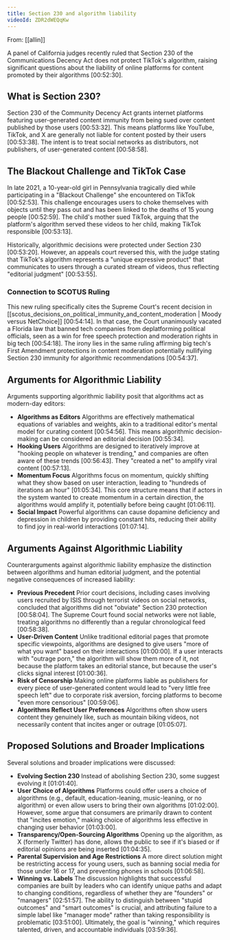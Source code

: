 ```yaml
---
title: Section 230 and algorithm liability
videoId: ZDR2dWEQqKw
---
```


From: [[allin]] <br/> 

A panel of California judges recently ruled that Section 230 of the Communications Decency Act does not protect TikTok's algorithm, raising significant questions about the liability of online platforms for content promoted by their algorithms <a class="yt-timestamp" data-t="00:52:30">[00:52:30]</a>.

## What is Section 230?
Section 230 of the Community Decency Act grants internet platforms featuring user-generated content immunity from being sued over content published by those users <a class="yt-timestamp" data-t="00:53:32">[00:53:32]</a>. This means platforms like YouTube, TikTok, and X are generally not liable for content posted by their users <a class="yt-timestamp" data-t="00:53:38">[00:53:38]</a>. The intent is to treat social networks as distributors, not publishers, of user-generated content <a class="yt-timestamp" data-t="00:58:58">[00:58:58]</a>.

## The Blackout Challenge and TikTok Case
In late 2021, a 10-year-old girl in Pennsylvania tragically died while participating in a "Blackout Challenge" she encountered on TikTok <a class="yt-timestamp" data-t="00:52:53">[00:52:53]</a>. This challenge encourages users to choke themselves with objects until they pass out and has been linked to the deaths of 15 young people <a class="yt-timestamp" data-t="00:52:59">[00:52:59]</a>. The child's mother sued TikTok, arguing that the platform's algorithm served these videos to her child, making TikTok responsible <a class="yt-timestamp" data-t="00:53:13">[00:53:13]</a>.

Historically, algorithmic decisions were protected under Section 230 <a class="yt-timestamp" data-t="00:53:20">[00:53:20]</a>. However, an appeals court reversed this, with the judge stating that TikTok's algorithm represents a "unique expressive product" that communicates to users through a curated stream of videos, thus reflecting "editorial judgment" <a class="yt-timestamp" data-t="00:53:55">[00:53:55]</a>.

### Connection to SCOTUS Ruling
This new ruling specifically cites the Supreme Court's recent decision in [[scotus_decisions_on_political_immunity_and_content_moderation | Moody versus NetChoice]] <a class="yt-timestamp" data-t="00:54:14">[00:54:14]</a>. In that case, the Court unanimously vacated a Florida law that banned tech companies from deplatforming political officials, seen as a win for free speech protection and moderation rights in big tech <a class="yt-timestamp" data-t="00:54:18">[00:54:18]</a>. The irony lies in the same ruling affirming big tech's First Amendment protections in content moderation potentially nullifying Section 230 immunity for algorithmic recommendations <a class="yt-timestamp" data-t="00:54:37">[00:54:37]</a>.

## Arguments for Algorithmic Liability
Arguments supporting algorithmic liability posit that algorithms act as modern-day editors:
*   **Algorithms as Editors** Algorithms are effectively mathematical equations of variables and weights, akin to a traditional editor's mental model for curating content <a class="yt-timestamp" data-t="00:54:56">[00:54:56]</a>. This means algorithmic decision-making can be considered an editorial decision <a class="yt-timestamp" data-t="00:55:34">[00:55:34]</a>.
*   **Hooking Users** Algorithms are designed to iteratively improve at "hooking people on whatever is trending," and companies are often aware of these trends <a class="yt-timestamp" data-t="00:56:43">[00:56:43]</a>. They "created a net" to amplify viral content <a class="yt-timestamp" data-t="00:57:13">[00:57:13]</a>.
*   **Momentum Focus** Algorithms focus on momentum, quickly shifting what they show based on user interaction, leading to "hundreds of iterations an hour" <a class="yt-timestamp" data-t="01:05:34">[01:05:34]</a>. This core structure means that if actors in the system wanted to create momentum in a certain direction, the algorithms would amplify it, potentially before being caught <a class="yt-timestamp" data-t="01:06:11">[01:06:11]</a>.
*   **Social Impact** Powerful algorithms can cause dopamine deficiency and depression in children by providing constant hits, reducing their ability to find joy in real-world interactions <a class="yt-timestamp" data-t="01:07:14">[01:07:14]</a>.

## Arguments Against Algorithmic Liability
Counterarguments against algorithmic liability emphasize the distinction between algorithms and human editorial judgment, and the potential negative consequences of increased liability:
*   **Previous Precedent** Prior court decisions, including cases involving users recruited by ISIS through terrorist videos on social networks, concluded that algorithms did not "obviate" Section 230 protection <a class="yt-timestamp" data-t="00:58:04">[00:58:04]</a>. The Supreme Court found social networks were not liable, treating algorithms no differently than a regular chronological feed <a class="yt-timestamp" data-t="00:58:38">[00:58:38]</a>.
*   **User-Driven Content** Unlike traditional editorial pages that promote specific viewpoints, algorithms are designed to give users "more of what you want" based on their interactions <a class="yt-timestamp" data-t="01:00:00">[01:00:00]</a>. If a user interacts with "outrage porn," the algorithm will show them more of it, not because the platform takes an editorial stance, but because the user's clicks signal interest <a class="yt-timestamp" data-t="01:00:36">[01:00:36]</a>.
*   **Risk of Censorship** Making online platforms liable as publishers for every piece of user-generated content would lead to "very little free speech left" due to corporate risk aversion, forcing platforms to become "even more censorious" <a class="yt-timestamp" data-t="00:59:06">[00:59:06]</a>.
*   **Algorithms Reflect User Preferences** Algorithms often show users content they genuinely like, such as mountain biking videos, not necessarily content that incites anger or outrage <a class="yt-timestamp" data-t="01:05:07">[01:05:07]</a>.

## Proposed Solutions and Broader Implications
Several solutions and broader implications were discussed:
*   **Evolving Section 230** Instead of abolishing Section 230, some suggest evolving it <a class="yt-timestamp" data-t="01:01:40">[01:01:40]</a>.
*   **User Choice of Algorithms** Platforms could offer users a choice of algorithms (e.g., default, education-leaning, music-leaning, or no algorithm) or even allow users to bring their own algorithms <a class="yt-timestamp" data-t="01:02:00">[01:02:00]</a>. However, some argue that consumers are primarily drawn to content that "incites emotion," making choice of algorithms less effective in changing user behavior <a class="yt-timestamp" data-t="01:03:00">[01:03:00]</a>.
*   **Transparency/Open-Sourcing Algorithms** Opening up the algorithm, as X (formerly Twitter) has done, allows the public to see if it's biased or if editorial opinions are being inserted <a class="yt-timestamp" data-t="01:04:35">[01:04:35]</a>.
*   **Parental Supervision and Age Restrictions** A more direct solution might be restricting access for young users, such as banning social media for those under 16 or 17, and preventing phones in schools <a class="yt-timestamp" data-t="01:06:58">[01:06:58]</a>.
*   **Winning vs. Labels** The discussion highlights that successful companies are built by leaders who can identify unique paths and adapt to changing conditions, regardless of whether they are "founders" or "managers" <a class="yt-timestamp" data-t="02:51:57">[02:51:57]</a>. The ability to distinguish between "stupid outcomes" and "smart outcomes" is crucial, and attributing failure to a simple label like "manager mode" rather than taking responsibility is problematic <a class="yt-timestamp" data-t="03:51:00">[03:51:00]</a>. Ultimately, the goal is "winning," which requires talented, driven, and accountable individuals <a class="yt-timestamp" data-t="03:59:36">[03:59:36]</a>.